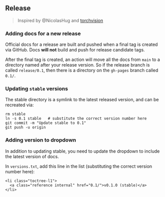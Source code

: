 ## Release

> Inspired by @NicolasHug and [torchvision](https://github.com/pytorch/vision/tree/gh-pages)

### Adding docs for a new release

Official docs for a release are built and pushed when a final tag
is created via GitHub. Docs **will not** build and push for release candidate tags.

After the final tag is created, an action will move all the docs from `main` to a directory
named after your release version. So if the release branch is called `release/0.1`, then there is a directory
on the `gh-pages` branch called `0.1/`.

### Updating `stable` versions

The stable directory is a symlink to the latest released version, and can be recreated via:

```
rm stable
ln -s 0.1 stable   # substitute the correct version number here
git commit -m "Update stable to 0.1"
git push -u origin
```

### Adding version to dropdown

In addition to updating stable, you need to update the dropdown to include
the latest version of docs.

In `versions.txt`, add this line in the list (substituting the correct version number here):
```
<li class="toctree-l1">
  <a class="reference internal" href="0.1/">v0.1.0 (stable)</a>
</li>
```
